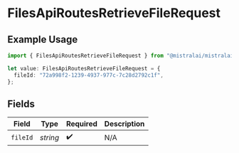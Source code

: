 # FilesApiRoutesRetrieveFileRequest

## Example Usage

```typescript
import { FilesApiRoutesRetrieveFileRequest } from "@mistralai/mistralai/models/operations";

let value: FilesApiRoutesRetrieveFileRequest = {
  fileId: "72a998f2-1239-4937-977c-7c28d2792c1f",
};
```

## Fields

| Field              | Type               | Required           | Description        |
| ------------------ | ------------------ | ------------------ | ------------------ |
| `fileId`           | *string*           | :heavy_check_mark: | N/A                |